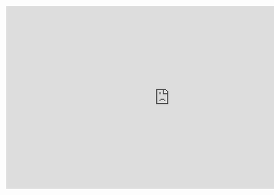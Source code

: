 <iframe width="891" height="501" src="https://www.youtube.com/embed/u3RwffaNd1k" frameborder="0" allow="accelerometer; autoplay; clipboard-write; encrypted-media; gyroscope; picture-in-picture" allowfullscreen></iframe>
